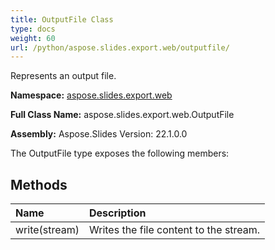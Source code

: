```yaml
---
title: OutputFile Class
type: docs
weight: 60
url: /python/aspose.slides.export.web/outputfile/
---
```


Represents an output file.

**Namespace:** [aspose.slides.export.web](/python/aspose.slides.export.web/)

**Full Class Name:** aspose.slides.export.web.OutputFile

**Assembly:**  Aspose.Slides Version: 22.1.0.0

The OutputFile type exposes the following members:
## **Methods**
|**Name**|**Description**|
| :- | :- |
|write(stream)|Writes the file content to the stream.|
